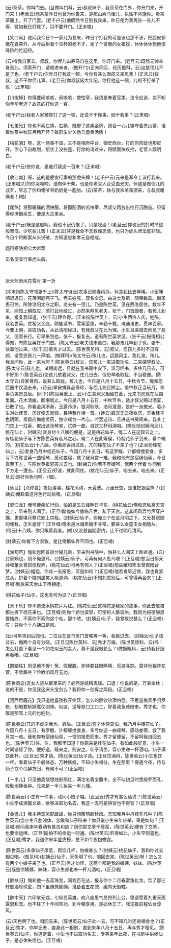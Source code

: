 <!-- { "loadSidebar": true } -->
(云)茶茶。你叫门去。(旦做叫门科，云)叔叔婶子，我茶茶在门外，你开门来，开门来！(老旦云)想茶茶昨日也曾为你告来，是那山寿马侄儿，执性不肯饶你。看茶茶面上，开了门罢。(老千户云)他既然今日到我宾来。昨日便为我再告一告儿不得，譬如我已打死了，只不要开门。(正末唱)

【笑口尚】他问我今日个一家儿为甚来，昨日个打我的可是该也那不该，把脸皮都撇在青霄外，从今后拚着个贪杯的老不才，谢了个贤惠的女裙衩，休休休休想他便降阶的忙迎待。

(云)待我自家去。叔叔，你侄儿山寿马自在这里，你开门来。(老旦云)既然元帅亲身到此，须索开门，请他进来者。(做开门)(正末同旦、经历跪科，云)这是侄儿不是了也。(老千户云)你昨日打我这一顿，亏你有甚么面皮又来见我！(正末云)叔叔，这不干你侄儿事。(老旦云)你叔叔偌大年纪，你打他这一顿，兀的不打杀了也！(正末唱)

【川拨棹】你得要闹咳咳，闹咳咳，使性窄，我须是奉着官差，法令应该，岂不知你年华老迈？故意的打你这一百。

(老千户云)我老人家被你打了这一顿，还说不干你事，倒干我事？(正末唱)

【七弟兄】你也不索左猜，右猜，既带了这素金牌，则合一心儿镇守着夹山寨，谁着你赏中秋玩月畅开怀？敢前生少欠他几盏黄汤债！

【梅花酒】呀，这一场事不谐，又不是相府中台，御史西台，打的你肉绽也那皮开。你心下自裁划，招状上没些歪，打你的请过来，将牍面快疾抬，老官人觑明白。

(老千户云)依你说，是谁打我这一百来？(正末唱)

【收江南】呀，这的是便宜行事的那虎头牌！(老千户云)元来是军令上该打我来。(正末唱)打的你哭啼啼，湿肉伴干柴，也是你老官人合受血光灾。休道是做侄儿的忒歹，早忘了你和俺爷爷奶奶是一胞胎。(云)茶茶，快与我杀羊荡酒来，与叔叔暖痛者！(唱)

【尾煞】将那暖痛的酒快酾，将那配酒的羔快宰，尽叔父再放出往日沉酣态。只留得你潦倒余生，便是大古里籴。

(老千户云)既是这般呵，我也不记仇恨了，只是吃酒！(老旦云)你也记的打时节这般苦恼，少吃些儿罢！(正末云)非是我全不念叔侄恩情，也只为虎头牌法度非轻。今日个将断案从头说破，方知道忠和孝元自相成。

题目枢院相公大断案

正名便宜行事虎头牌。

　
　

张天师断风花雪月
第一折

(冲末扮陈太守领张千上)(陈太守诗云)农事已随春雨办，科差犹比去年稀。小窗睡彻迟迟日，花落闲庭燕子飞。老夫姓陈，双名全忠。由进士及第，随朝数载。谢圣恩可怜，所除洛阳太守之职。老夫有一侄儿。乃是陈世英，见在西洛居住。数年不见，闻知上朝取应，须打此地经过，必然来拜见老夫。张千，门首觑者，若孩儿到来，报复我知道。(张千云)理会得。(正末扮陈世英上、云)小生西洛人氏，姓陈。双名世英。仗祖父余庇，颇能读书，雪案萤窗，辛勤十载，淹通诸史，贯串百家。今要上朝，进取功名，从此洛阳经过，有我叔父在此为理。小生且进城去拜见了叔父，便索长行。可早来到也。张千，报复去，道有陈世英求见。(张千云)报得相公得知，有陈世英在于门首。(陈太守云)老夫语未悬口，我那孩儿早到了也。张千，快着他过来。(张千云)着秀才过去。(陈世英见科、云)叔父，您孩儿多时不见尊颜，请受您孩儿一拜咱。(做拜科)(陈太守云)孩儿也，远路风尘，免礼波。孩儿，我且问你，此一来为何？(陈世英云)叔父，您孩儿一来进取功名，二来探望叔父。(陈太守云)孩儿也，试期尚远，且就在我书房中安下，温习经书，多住几日去，可不好那？(陈世英云)您孩儿依着叔父，住几日去。但恐早晚取扰，不当稳便。(陈太守云)自家骨肉，说甚么取扰。孩儿也，今日是八月十五日，中秋令节，俺和您后园中饮酒去来。(诗云)早安排异品奇珍，与侄儿权且拂尘。值中秋正当玩月，休辜负美景良辰。(同下)(陈世英重上、云)小生蒙叔父相留在此，元来书房就在后园里面。花木清幽，颇堪居止。今日是八月十五日，中秋节令，适才叔父赐过酒宴，已散了也。你看金风淅淅，玉露泠泠，银河耿耿，浩月澄澄，是好一派蟾光。着小生对此佳景，怎好便去就寝。且待我作诗一首。(诗云)碧汉无云夜欲沉，天香桂子色阴阴。素娥应悔偷灵药，独守瑶台一片心。吟罢这诗，且进这书房间来。我关上门焚上一炷香，取出这张琴来，试弹一曲，自饮三杯闷酒咱。(搽旦扮封姨同旦儿桃花仙上，封姨云)妾身封十八姨的便是。这是桃花仙子，俺二人在这碧云之上。有桂花仙子与下方陈世英有私凡之心，俺二人在此等侯，待桂花仙子到来，看个端的。(桃花仙云)十八姨，你看那香风过处，兀的桂花仙子不来了也？(正旦扮桂花仙上，云)妾身乃月中桂花仙子。今因八月十五日，有这罗睺、计都缠搅妾身，多亏下方陈世英一曲瑶琴，感动娄宿，救了我月宫一难。我和他有这宿缘仙契，今日直至下方，与陈世英报恩答义去也。(封姨云)你若不弃嫌呵，俺两个伴着
你同到下方走一遭去。(正旦云)好波，就此同往。(桃花仙云)仙子，咱去来，咱去来。(正旦云)是好月色也呵。(唱)。

【仙吕】【点绛唇】夜色溶溶，桂花风动，天香送。万里长空，是谁把银盘捧？(封姨云)俺趁着这月色行动些咱。(正旦唱)

【混江龙】俺可便疾忙行动，怕的是五云楼畔日华东。(桃花仙云)俺和您私离天宫之上，早来到人间了。(正旦唱)俺如今偷临凡世，私下天宫。这其间风弄竹声穿户牖，更那堪月移花影上帘栊。(封姨云)仙子，则俺三个在这月明之下，又无甚跟随的使数，怎生是好？(正旦唱)俺本是冰魂素魄不寻常，要甚么金童玉女相随从。(带云)十八姨，你只跟着我者。(唱)又没甚幽期密约，止不过明月清风。

(封姨云)你看下方景致，是比俺那仙界不同也。(正旦唱)

【油葫芦】俺和您回首瑶台隔几重，早来到书院中，怕甚么人间天上路难通。(云)封家姨也，则不俺思凡。(封姨云)仙子，可再有何人思凡哩？(正旦唱)想当日那天孙和董永曾把琼梭弄，(桃花仙云)可再有何人？(正旦唱)想巫娥和宋玉曾做阳台梦。(封姨云)姐姐，你此一去报恩，可是如何？(正旦唱)他若肯早近傍，我也肯紧过从。拚着个赚刘晨笑入桃源洞，(桃花仙云)不知刘震别后，可曾得再会来？(正旦唱)到后来天台山下再相逢。

(桃花仙子)仙子，这也有何为证？(正旦唱)

【天下乐】却不道流水桃花片片红。(桃花仙云)这桃花是我家的故事，你此去敢被那生折下桂花来也。(正旦唱)则你个娇也波容，可便将人厮调哄。我则为报德酬恩要始终，不索你不索你这个咕，那个哝。(封姨云)仙子，我曾敢说甚么？(正旦唱)哎！只你个十八姨口是风。

(云)可早来到后园也。二位且在这书房门首略等一等，我自过去。(封姨云)仙子请过去，俺两个自有分晓。(正旦见陈世英科、云)秀才万福。(陈世英惊科、云)啐！怎么灯直下看见一个如花似玉的女人，莫不是我眼花么？(做揩眼科，云)待我仔细再看咱。(正旦唱)

【鹊踏柱】则见他不惺忄葱，假朦胧，却待要拄眼睁睛，觅迹寻踪。莫非他锦阵花营，不曾厮共？险教咱风月无功。

(陈世英云)这女人是从那里来的？必然是妖精鬼怪。口退！你说的是，万事全休；说的不是，你见我这床头宝剑么？我将你一剑挥之两段。(正旦唱)

【河西后庭花】我只道他喜孜孜开笑容，怎么的颤钦钦添怕恐。不思量携素手归罗帐，刬地要斩妖魔仗剑锋。似这，这等怒口工口工，好着我急难陪奉。秀才也，你敢是那骂上元的也姓封。

(陈世英云)兀的不虎杀我也，靠后。(正旦云)秀才休惊莫怕，我乃月中桂花仙子。今因八月十五日，有罗睺、计都缠搅妾身，多亏你这一曲瑶琴、感动娄宿，救了我月宫一难。我和你有宿缘仙契，一径的报恩而来。秀才留便留，不留呵我自回去也。(陈世英云)住、住，我那里知道？你原来是桂花仙子。有如此般好意，小生一时间错怪了你。便好道，既来之，则安之。仙子请坐，容小生递一杯酒咱。仙子满饮此杯。(正旦云)秀才请。(陈世英云)仙子请。(正旦饮酒科，陈世英云)小生也饮一杯。看着仙子千般体态，万种妖娆，不知小生福分，生在那里？得遇今夜，待与仙子饮个尽醉方归，有何不可？(正旦唱)

【一半儿】只见他高烧银烛影摇红，满注名香宝鼎中。全不似初见时恁般乔面孔，殷勤地捧金钟。元来是一半儿妆呆一半儿懂。

(陈世英云)小生有一件事，动问小娘子咱。(正旦云)秀才有甚么话说？(陈世英云)小生学成满腹文章，欲等进取功名去，我这一去可是得官也不得官？(正旦唱)

【金盏儿】我本待鸾凤配雌雄，你只想雕鹗起秋风。怎知我月中丹桂非凡种？(陈世英云)念小生凡胎浊体，怎敢和仙子陪奉？你只说小生来年应举，果是如何？(正旦唱)你问我来年春动有甚吉和凶？则你那文章千卷富，(陈世英云)便有了文章，也要命运哩。(正旦唱)怕不的命运一时通。(陈世英云)若得如此，小生早则喜也。(正旦唱)秀才，我道你来年登虎榜，总不如今夜抱蟾宫。

(陈世英云)多承仙子厚意，再饮几杯，怕做甚么？(封姨云)桃花仙子，我和你过去相见咱。(做见科)(封姨云)仙子，天色明了也，咱回去来。(陈世英云)呀！怎么又有两个小娘子来了也。(正旦云)秀才勿怪，这两个都是我的姨姨、妹妹。(陈世英云)既是你姨姨、妹妹，容小生都也奉一杯儿酒咱。(正旦唱)

【醉扶归】俺和他一去蕊珠宫，同戏百花丛，报与你个二月春雷鱼化龙。饮了那三杯御酒珍珠瓮，四下里旌旄簇拥。准备着五花骢，缓向天街鞚。

【醉中天】六印掌元戎，七纵显英雄。向八座里气昂昂列上公，稳请受着九重天雨露恩和宠。也不枉了十年间苦功，到今朝享用。是必休忘了，我这报前程仙女淳风。

(云)天色明了也。咱回去来。(陈世英云)仙子此一去，可不知几时还得相会也？(正旦云)秀才，你牢记者，妾身此一相别，直到来年八月十五日，再与秀才相见。(陈世英云)仙子，你道定着，小生也不进取功名去，专等来年此夜，在书房中拱候仙子，是必休失信也。(正旦唱)

